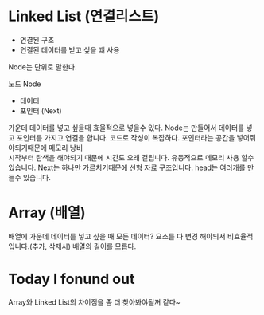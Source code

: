# Linked List (연결리스트)

- 연결된 구조
- 연결된 데이터를 받고 싶을 떄 사용

Node는 단위로 말한다.

노드 Node

- 데이터
- 포인터 (Next)

가운데 데이터를 넣고 싶을때 효율적으로 넣을수 있다. Node는 만들어서 데이터를 넣고 포인터를 가지고 연결을 합니다.
코드로 작성이 복잡하다.
포인터라는 공간을 넣어줘야되기때문에 메모리 낭비  
시작부터 탐색을 해야되기 때문에 시간도 오래 걸립니다.
유동적으로 메모리 사용 할수 있습니다.
Next는 하나만 가르치기때문에 선형 자료 구조입니다.
head는 여러개를 만들수 있습니다.

# Array (배열)

배열에 가운데 데이터를 넣고 싶을 때 모든 데이터? 요소를 다 변경 해야되서 비효율적입니다.(추가, 삭제시)
배열의 길이를 모릅다.

# Today I fonund out

Array와 Linked List의 차이점을 좀 더 찾아봐야될꺼 같다~

